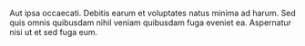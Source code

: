 Aut ipsa occaecati. Debitis earum et voluptates natus minima ad harum. Sed quis omnis quibusdam nihil veniam quibusdam fuga eveniet ea. Aspernatur nisi ut et sed fuga eum.